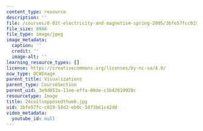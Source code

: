 ```yaml
---
content_type: resource
description: ''
file: /courses/8-02t-electricity-and-magnetism-spring-2005/3bfe57fcc01958d2eb0c5873b61c42dd_24coilsopposedthumb.jpg
file_size: 8946
file_type: image/jpeg
image_metadata:
  caption: ''
  credit: ''
  image-alt: ''
learning_resource_types: []
license: https://creativecommons.org/licenses/by-nc-sa/4.0/
ocw_type: OCWImage
parent_title: Visualizations
parent_type: CourseSection
parent_uid: 3e9d053a-11ee-effa-00de-c3b42819928c
resourcetype: Image
title: 24coilsopposedthumb.jpg
uid: 3bfe57fc-c019-58d2-eb0c-5873b61c42dd
video_metadata:
  youtube_id: null
---
```

